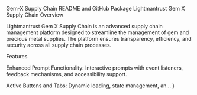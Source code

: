 Gem-X Supply Chain README and GitHub Package
Lightmantrust Gem X Supply Chain
Overview

Lightmantrust Gem X Supply Chain is an advanced supply chain management platform designed to streamline the management of gem and precious metal supplies. The platform ensures transparency, efficiency, and security across all supply chain processes.

Features

Enhanced Prompt Functionality: Interactive prompts with event listeners, feedback mechanisms, and accessibility support.

Active Buttons and Tabs: Dynamic loading, state management, an...
}
